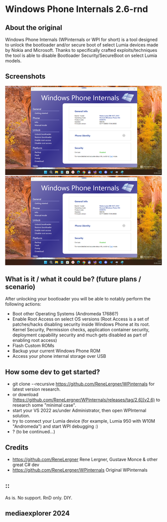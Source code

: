 # Windows Phone Internals 2.6-rnd

## About the original
Windows Phone Internals (WPinternals or WPI for short) is a tool designed to unlock the bootloader and/or secure boot of select Lumia devices made by Nokia and Microsoft.
Thanks to specifically crafted exploits/techniques the tool is able to disable Bootloader Security/SecureBoot on select Lumia models.

## Screenshots
![WPI 2.6](Images/shot01.png)
![WPI Debugging](Images/shot01.png)

## What is it / what it could be? (future plans / scenario)
After unlocking your bootloader you will be able to notably perform the following actions:
- Boot other Operating Systems (Andromeda 17686?)
- Enable Root Access on select OS versions (Root Access is a set of patches/hacks disabling security inside Windows Phone at its root. Kernel Security, Permission checks, application container security, deployment capability security and much gets disabled as part of enabling root access)
- Flash Custom ROMs
- Backup your current Windows Phone ROM
- Access your phone internal storage over USB

## How some dev to get started?
- git clone --recursive https://github.com/ReneLergner/WPinternals for latest version research.
- or download [https://github.com/ReneLergner/WPinternals/releases/tag/2.6](v2.6) to research some "minimal case".
- start your VS 2022 as/under Administrator, then open WPInternal solution.
- try to connect your Lumia device (for example, Lumia 950 with W10M "Andromeda") and start WPI debugging :)
- ? (to be continued...) 

## Credits
- https://github.com/ReneLergner Rene Lergner, Gustave Monce & other great C# dev
- https://github.com/ReneLergner/WPinternals Original WPinternals

## ::
As is. No support. RnD only. DIY.

## mediaexplorer 2024

